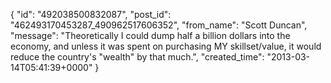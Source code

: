  {
   "id": "492038500832087",
   "post_id": "462493170453287_490962517606352",
   "from_name": "Scott Duncan",
   "message": "Theoretically I could dump half a billion dollars into the economy, and unless it was spent on purchasing MY skillset/value, it would reduce the country's \"wealth\" by that much.",
   "created_time": "2013-03-14T05:41:39+0000"
 }
